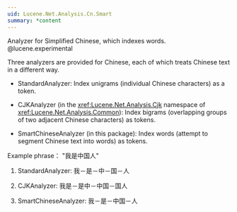 ```yaml
---
uid: Lucene.Net.Analysis.Cn.Smart
summary: *content
---
```


<!--
 Licensed to the Apache Software Foundation (ASF) under one or more
 contributor license agreements.  See the NOTICE file distributed with
 this work for additional information regarding copyright ownership.
 The ASF licenses this file to You under the Apache License, Version 2.0
 (the "License"); you may not use this file except in compliance with
 the License.  You may obtain a copy of the License at

     http://www.apache.org/licenses/LICENSE-2.0

 Unless required by applicable law or agreed to in writing, software
 distributed under the License is distributed on an "AS IS" BASIS,
 WITHOUT WARRANTIES OR CONDITIONS OF ANY KIND, either express or implied.
 See the License for the specific language governing permissions and
 limitations under the License.
-->

Analyzer for Simplified Chinese, which indexes words.
@lucene.experimental

Three analyzers are provided for Chinese, each of which treats Chinese text in a different way.

- StandardAnalyzer: Index unigrams (individual Chinese characters) as a token.

- CJKAnalyzer (in the <xref:Lucene.Net.Analysis.Cjk> namespace of <xref:Lucene.Net.Analysis.Common>): Index bigrams (overlapping groups of two adjacent Chinese characters) as tokens.

- SmartChineseAnalyzer (in this package): Index words (attempt to segment Chinese text into words) as tokens.

Example phrase： "我是中国人"

1.  StandardAnalyzer: 我－是－中－国－人

2.  CJKAnalyzer: 我是－是中－中国－国人

3.  SmartChineseAnalyzer: 我－是－中国－人
